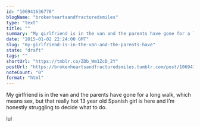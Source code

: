 ```yaml
---
id: "106941636770"
blogName: "brokenheartsandfracturedsmiles"
type: "text"
title: ""
summary: "My girlfriend is in the van and the parents have gone for a long walk, which means sex, but that really hot 13 year old Spanish..."
date: "2015-01-02 22:24:00 GMT"
slug: "my-girlfriend-is-in-the-van-and-the-parents-have"
state: "draft"
tags: ""
shortUrl: "https://tmblr.co/ZDb_Wm1ZcD_2Y"
postUrl: "https://brokenheartsandfracturedsmiles.tumblr.com/post/106941636770/my-girlfriend-is-in-the-van-and-the-parents-have"
noteCount: "0"
format: "html"
---
```


My girlfriend is in the van and the parents have gone for a long walk, which means sex, but that really hot 13 year old Spanish girl is here and I’m honestly struggling to decide what to do. 

lul